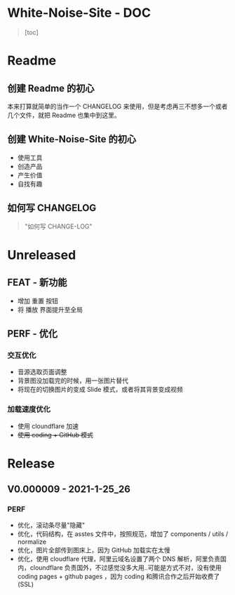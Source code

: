 # White-Noise-Site - DOC

> [toc]

# Readme

## 创建 Readme 的初心

本来打算就简单的当作一个 CHANGELOG 来使用，但是考虑再三不想多一个或者几个文件，就把 Readme 也集中到这里。

## 创建 White-Noise-Site 的初心

-   使用工具
-   创造产品
-   产生价值
-   自找有趣

## 如何写 CHANGELOG

> "如何写 CHANGE-LOG"

# Unreleased

## FEAT - 新功能

-   增加 重置 按钮
-   将 播放 界面提升至全局

## PERF - 优化

### 交互优化

-   音源选取页面调整
-   背景图没加载完的时候，用一张图片替代
-   将现在的切换图片的变成 Slide 模式，或者将其背景变成视频

### 加载速度优化

-   使用 cloundflare 加速
-   ~~使用 coding + GitHub 模式~~

# Release

## V0.000009 - 2021-1-25_26

### PERF

-   优化，滚动条尽量"隐藏"
-   优化，代码结构，在 asstes 文件中，按照规范，增加了 components / utils / normalize
-   优化，图片全部传到图床上，因为 GitHub 加载实在太慢
-   优化，使用 cloudflare 代理，阿里云域名设置了两个 DNS 解析，阿里负责国内，cloundflare 负责国外，不过感觉没多大用..可能是方式不对，没有使用 coding pages + github pages ，因为 coding 和腾讯合作之后开始收费了(SSL)
